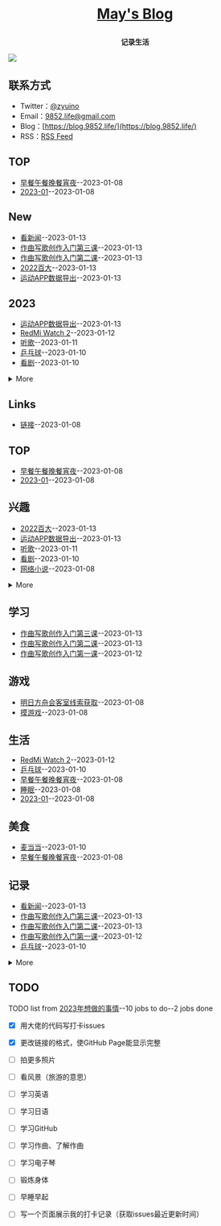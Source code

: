 **<p align="center">[May's Blog](https://blog.9852.life/)</p>**
====

**<p align="center">记录生活</p>**
[![](https://9852.ru/images/2022/12/23/9852.life.png)](https://blog.9852.life/)

## 联系方式
- Twitter：[@zyuino](https://twitter.com/zyuino)
- Email：[9852.life@gmail.com](mailto:9852.life@gmail.com)
- Blog：[https://blog.9852.life/](https://blog.9852.life/)
- RSS：[RSS Feed](https://raw.githubusercontent.com/noteMay/blog/master/feed.xml)
## TOP
- [早餐午餐晚餐宵夜](https://github.com/noteMay/blog/issues/11)--2023-01-08
- [2023-01](https://github.com/noteMay/blog/issues/6)--2023-01-08
## New
- [看新闻](https://github.com/noteMay/blog/issues/25)--2023-01-13
- [作曲写歌创作入门第三课](https://github.com/noteMay/blog/issues/24)--2023-01-13
- [作曲写歌创作入门第二课](https://github.com/noteMay/blog/issues/23)--2023-01-13
- [2022百大](https://github.com/noteMay/blog/issues/22)--2023-01-13
- [运动APP数据导出](https://github.com/noteMay/blog/issues/21)--2023-01-13
## 2023
- [运动APP数据导出](https://github.com/noteMay/blog/issues/21)--2023-01-13
- [RedMi Watch 2](https://github.com/noteMay/blog/issues/20)--2023-01-12
- [听歌](https://github.com/noteMay/blog/issues/18)--2023-01-11
- [乒乓球](https://github.com/noteMay/blog/issues/15)--2023-01-10
- [看剧](https://github.com/noteMay/blog/issues/14)--2023-01-10
<details><summary>More</summary>

- [早餐午餐晚餐宵夜](https://github.com/noteMay/blog/issues/11)--2023-01-08
- [摸游戏](https://github.com/noteMay/blog/issues/10)--2023-01-08
- [睡眠](https://github.com/noteMay/blog/issues/7)--2023-01-08
- [2023-01](https://github.com/noteMay/blog/issues/6)--2023-01-08
- [网络小说](https://github.com/noteMay/blog/issues/5)--2023-01-08
- [追番](https://github.com/noteMay/blog/issues/4)--2023-01-08
- [看视频](https://github.com/noteMay/blog/issues/3)--2023-01-08
- [粉红理论](https://github.com/noteMay/blog/issues/1)--2023-01-08
</details>

## Links
- [链接](https://github.com/noteMay/blog/issues/8)--2023-01-08
## TOP
- [早餐午餐晚餐宵夜](https://github.com/noteMay/blog/issues/11)--2023-01-08
- [2023-01](https://github.com/noteMay/blog/issues/6)--2023-01-08
## 兴趣
- [2022百大](https://github.com/noteMay/blog/issues/22)--2023-01-13
- [运动APP数据导出](https://github.com/noteMay/blog/issues/21)--2023-01-13
- [听歌](https://github.com/noteMay/blog/issues/18)--2023-01-11
- [看剧](https://github.com/noteMay/blog/issues/14)--2023-01-10
- [网络小说](https://github.com/noteMay/blog/issues/5)--2023-01-08
<details><summary>More</summary>

- [追番](https://github.com/noteMay/blog/issues/4)--2023-01-08
- [看视频](https://github.com/noteMay/blog/issues/3)--2023-01-08
- [粉红理论](https://github.com/noteMay/blog/issues/1)--2023-01-08
</details>

## 学习
- [作曲写歌创作入门第三课](https://github.com/noteMay/blog/issues/24)--2023-01-13
- [作曲写歌创作入门第二课](https://github.com/noteMay/blog/issues/23)--2023-01-13
- [作曲写歌创作入门第一课](https://github.com/noteMay/blog/issues/19)--2023-01-12
## 游戏
- [明日方舟会客室线索获取](https://github.com/noteMay/blog/issues/12)--2023-01-08
- [摸游戏](https://github.com/noteMay/blog/issues/10)--2023-01-08
## 生活
- [RedMi Watch 2](https://github.com/noteMay/blog/issues/20)--2023-01-12
- [乒乓球](https://github.com/noteMay/blog/issues/15)--2023-01-10
- [早餐午餐晚餐宵夜](https://github.com/noteMay/blog/issues/11)--2023-01-08
- [睡眠](https://github.com/noteMay/blog/issues/7)--2023-01-08
- [2023-01](https://github.com/noteMay/blog/issues/6)--2023-01-08
## 美食
- [麦当当](https://github.com/noteMay/blog/issues/16)--2023-01-10
- [早餐午餐晚餐宵夜](https://github.com/noteMay/blog/issues/11)--2023-01-08
## 记录
- [看新闻](https://github.com/noteMay/blog/issues/25)--2023-01-13
- [作曲写歌创作入门第三课](https://github.com/noteMay/blog/issues/24)--2023-01-13
- [作曲写歌创作入门第二课](https://github.com/noteMay/blog/issues/23)--2023-01-13
- [作曲写歌创作入门第一课](https://github.com/noteMay/blog/issues/19)--2023-01-12
- [乒乓球](https://github.com/noteMay/blog/issues/15)--2023-01-10
<details><summary>More</summary>

- [摸游戏](https://github.com/noteMay/blog/issues/10)--2023-01-08
</details>

## TODO
TODO list from [2023年想做的事情](https://github.com/noteMay/blog/issues/2)--10 jobs to do--2 jobs done
- [x] 用大佬的代码写打卡issues
- [x] 更改链接的格式，使GitHub Page能显示完整
- [ ] 拍更多照片
- [ ] 看风景（旅游的意思）
- [ ] 学习英语
- [ ] 学习日语
- [ ] 学习GitHub
- [ ] 学习作曲、了解作曲
- [ ] 学习电子琴
- [ ] 锻炼身体
- [ ] 早睡早起
- [ ] 写一个页面展示我的打卡记录（获取issues最近更新时间）

